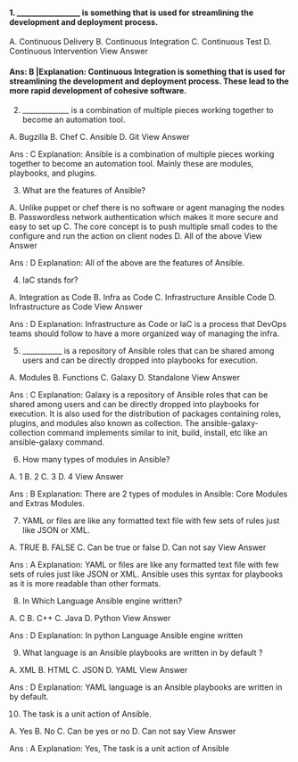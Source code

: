 #### 1. _________________ is something that is used for streamlining the development and deployment process.

A. Continuous Delivery
B. Continuous Integration
C. Continuous Test
D. Continuous Intervention
View Answer

#### Ans: B |Explanation: Continuous Integration is something that is used for streamlining the development and deployment process. These lead to the more rapid development of cohesive software.


2. _____________ is a combination of multiple pieces working together to become an automation tool.

A. Bugzilla
B. Chef
C. Ansible
D. Git
View Answer

Ans : C
Explanation: Ansible is a combination of multiple pieces working together to become an automation tool. Mainly these are modules, playbooks, and plugins.


3. What are the features of Ansible?

A. Unlike puppet or chef there is no software or agent managing the nodes
B. Passwordless network authentication which makes it more secure and easy to set up
C. The core concept is to push multiple small codes to the configure and run the action on client nodes
D. All of the above
View Answer

Ans : D
Explanation: All of the above are the features of Ansible.


4. IaC stands for?

A. Integration as Code
B. Infra as Code
C. Infrastructure Ansible Code
D. Infrastructure as Code
View Answer

Ans : D
Explanation: Infrastructure as Code or IaC is a process that DevOps teams should follow to have a more organized way of managing the infra.


5. ___________ is a repository of Ansible roles that can be shared among users and can be directly dropped into playbooks for execution.

A. Modules
B. Functions
C. Galaxy
D. Standalone
View Answer

Ans : C
Explanation: Galaxy is a repository of Ansible roles that can be shared among users and can be directly dropped into playbooks for execution. It is also used for the distribution of packages containing roles, plugins, and modules also known as collection. The ansible-galaxy-collection command implements similar to init, build, install, etc like an ansible-galaxy command.



6. How many types of modules in Ansible?

A. 1
B. 2
C. 3
D. 4
View Answer

Ans : B
Explanation: There are 2 types of modules in Ansible: Core Modules and Extras Modules.


7. YAML or files are like any formatted text file with few sets of rules just like JSON or XML.

A. TRUE
B. FALSE
C. Can be true or false
D. Can not say
View Answer

Ans : A
Explanation: YAML or files are like any formatted text file with few sets of rules just like JSON or XML. Ansible uses this syntax for playbooks as it is more readable than other formats.


8. In Which Language Ansible engine written?

A. C
B. C++
C. Java
D. Python
View Answer

Ans : D
Explanation: In python Language Ansible engine written


9. What language is an Ansible playbooks are written in by default ?

A. XML
B. HTML
C. JSON
D. YAML
View Answer

Ans : D
Explanation: YAML language is an Ansible playbooks are written in by default.


10. The task is a unit action of Ansible.

A. Yes
B. No
C. Can be yes or no
D. Can not say
View Answer

Ans : A
Explanation: Yes, The task is a unit action of Ansible

